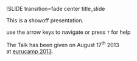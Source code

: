 !SLIDE transition=fade center title_slide

This is a showoff presentation.

use the arrow keys to navigate or press `?` for help

The Talk has been given on August 17<sup>th</sup> 2013 <br />
at <a href="http://2013.eurucamp.org">eurucamp 2013</a>.
